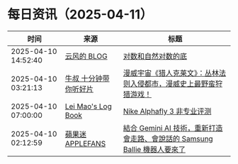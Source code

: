 ﻿# 每日资讯（2025-04-11）

|时间|来源|标题|
|---|---|---|
|2025-04-10 14:52:40|[云风的 BLOG](http://blog.codingnow.com/atom.xml)|[对数和自然对数的底](https://blog.codingnow.com/2025/04/log_e.html)|
|2025-04-10 03:21:13|[牛叔 十分钟带你听好片](https://getpodcast.xyz/data/ximalaya/11534451.xml)|[漫威宇宙《猎人克莱文》：丛林法则入侵都市，漫威史上最野蛮狩猎游戏！](https://www.ximalaya.com/sound/834432904)|
|2025-04-10 07:00:00|[Lei Mao's Log Book](https://leimao.github.io/atom.xml)|[Nike Alphafly 3 非专业评测](https://leimao.github.io/essay/Nike-Alphafly-3-%E9%9D%9E%E4%B8%93%E4%B8%9A%E8%AF%84%E6%B5%8B/)|
|2025-04-10 02:12:59|[蘋果迷 APPLEFANS](https://applefans.today/feed/)|[結合 Gemini AI 技術，重新打造會走路、會說話的 Samsung Ballie 機器人要來了](https://applefans.today/2025-04-samsung-ballie-robot-with-google/)|
